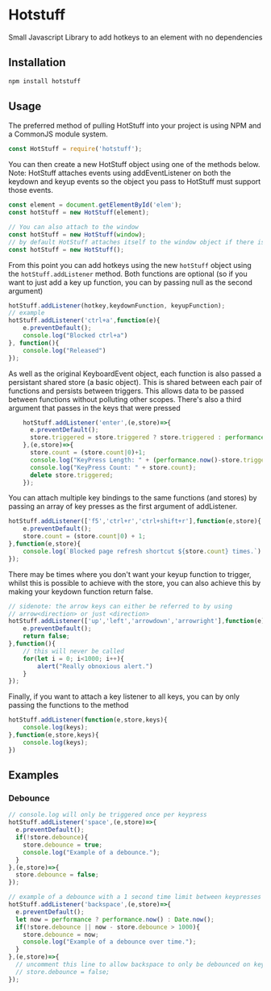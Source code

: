 # Hotstuff
Small Javascript Library to add hotkeys to an element with no dependencies

## Installation

```bash
npm install hotstuff
```

## Usage
The preferred method of pulling HotStuff into your project is using NPM and a CommonJS module system.
```javascript
const HotStuff = require('hotstuff');
```
You can then create a new HotStuff object using one of the methods below.
Note: HotStuff attaches events using addEventListener on both the keydown and keyup events so the object you pass to HotStuff must support those events. 
```javascript
const element = document.getElementById('elem');
const hotStuff = new HotStuff(element);

// You can also attach to the window 
const hotStuff = new HotStuff(window);
// by default HotStuff attaches itself to the window object if there is one
const hotStuff = new HotStuff();
```
From this point you can add hotkeys using the new `hotStuff` object using the `hotStuff.addListener` method. Both functions are optional (so if you want to just add a key up function, you can by passing null as the second argument)

```javascript
hotStuff.addListener(hotkey,keydownFunction, keyupFunction);
// example
hotStuff.addListener('ctrl+a',function(e){
    e.preventDefault();
    console.log("Blocked ctrl+a")
}, function(){
    console.log("Released")
});
```
As well as the original KeyboardEvent object, each function is also passed a persistant shared store (a basic object). This is shared between each pair of functions and persists between triggers. This allows data to be passed between functions without polluting other scopes. There's also a third argument that passes in the keys that were pressed

```javascript
    hotStuff.addListener('enter',(e,store)=>{
      e.preventDefault();
      store.triggered = store.triggered ? store.triggered : performance.now();
    },(e,store)=>{
      store.count = (store.count|0)+1;
      console.log("KeyPress Length: " + (performance.now()-store.triggered));
      console.log("KeyPress Count: " + store.count);
      delete store.triggered;
    });
```
You can attach multiple key bindings to the same functions (and stores) by passing an array of key presses as the first argument of addListener.

```javascript
hotStuff.addListener(['f5','ctrl+r','ctrl+shift+r'],function(e,store){
    e.preventDefault();
    store.count = (store.count|0) + 1;
},function(e,store){
    console.log(`Blocked page refresh shortcut ${store.count} times.`)
});
```

There may be times where you don't want your keyup function to trigger, whilst this is possible to achieve with the store, you can also achieve this by making your keydown function return false.
```javascript
// sidenote: the arrow keys can either be referred to by using
// arrow<direction> or just <direction>
hotStuff.addListener(['up','left','arrowdown','arrowright'],function(e){
    e.preventDefault();
    return false;
},function(){
    // this will never be called
    for(let i = 0; i<1000; i++){
        alert("Really obnoxious alert.")
    }
});
```

Finally, if you want to attach a key listener to all keys, you can by only passing the functions to the method
```javascript
hotStuff.addListener(function(e,store,keys){
    console.log(keys);
},function(e,store,keys){
    console.log(keys);
})
```

## Examples

### Debounce
```javascript
// console.log will only be triggered once per keypress
hotStuff.addListener('space',(e,store)=>{
  e.preventDefault();
  if(!store.debounce){
    store.debounce = true;
    console.log("Example of a debounce.");
  }
},(e,store)=>{
  store.debounce = false;
});

// example of a debounce with a 1 second time limit between keypresses
hotStuff.addListener('backspace',(e,store)=>{
  e.preventDefault();
  let now = performance ? performance.now() : Date.now();
  if(!store.debounce || now - store.debounce > 1000){
    store.debounce = now;
    console.log("Example of a debounce over time.");
  }
},(e,store)=>{
  // uncomment this line to allow backspace to only be debounced on keydown
  // store.debounce = false;
});
```

